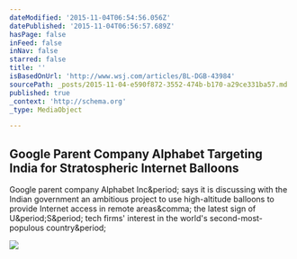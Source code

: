 ```yaml
---
dateModified: '2015-11-04T06:54:56.056Z'
datePublished: '2015-11-04T06:56:57.689Z'
hasPage: false
inFeed: false
inNav: false
starred: false
title: ''
isBasedOnUrl: 'http://www.wsj.com/articles/BL-DGB-43984'
sourcePath: _posts/2015-11-04-e590f872-3552-474b-b170-a29ce331ba57.md
published: true
_context: 'http://schema.org'
_type: MediaObject

---
```

<article style=""><h1>Google Parent Company Alphabet Targeting India for Stratospheric Internet Balloons</h1><p>Google parent company Alphabet Inc&amp;period; says it is discussing with the Indian government an ambitious project to use high-altitude balloons to provide Internet access in remote areas&amp;comma; the latest sign of U&amp;period;S&amp;period; tech firms' interest in the world's second-most-populous country&amp;period;</p><img src="http://si.wsj.net/public/resources/images/BN-LB516_iloonI_P_20151103054603.jpg" /></article>